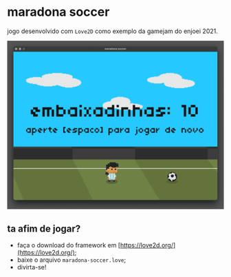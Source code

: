 # maradona soccer

jogo desenvolvido com `Love2D` como exemplo da gamejam do enjoei 2021.

![maradona soccer](./screenshot.png)

## ta afim de jogar?

- faça o download do framework em [https://love2d.org/](https://love2d.org/);
- baixe o arquivo `maradona-soccer.love`;
- divirta-se!
